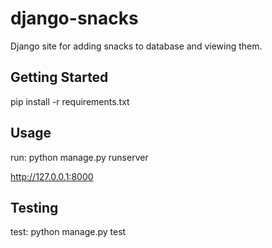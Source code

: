 # django-snacks

Django site for adding snacks to database and viewing them.

## Getting Started

pip install -r requirements.txt

## Usage

run: python manage.py runserver

http://127.0.0.1:8000

## Testing
test: python manage.py test
